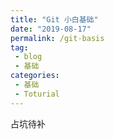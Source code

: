```yaml
---
title: "Git 小白基础"
date: "2019-08-17"
permalink: /git-basis
tag: 
 - blog
 - 基础
categories:
 - 基础
 - Toturial
---
```


占坑待补
